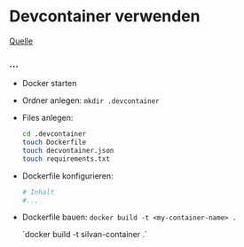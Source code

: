 # Devcontainer verwenden 

[Quelle](https://code.visualstudio.com/docs/devcontainers/containers)

### ...

- Docker starten
- Ordner anlegen: `mkdir .devcontainer `
- Files anlegen:

    ```bash 
    cd .devcontainer
    touch Dockerfile
    touch decvontainer.json
    touch requirements.txt
    ```

- Dockerfile konfigurieren:

    ```bash
    # Inhalt 
    #...
    ```

- Dockerfile bauen: `docker build -t <my-container-name> .`

    ´docker build -t silvan-container .`
